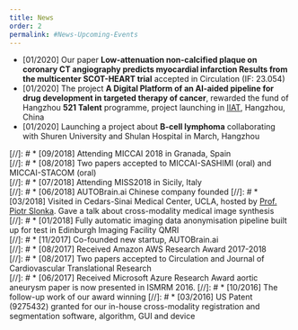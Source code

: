 ```yaml
---
title: News
order: 2
permalink: #News-Upcoming-Events
---
```

* [01/2020] Our paper **Low-attenuation non-calcified plaque on coronary CT angiography predicts myocardial infarction Results from the multicenter SCOT-HEART trial** accepted in Circulation (IF: 23.054)
* [01/2020] The project **A Digital Platform of an AI-aided pipeline for drug development in targeted therapy of cancer**, rewarded the fund of Hangzhou **521 Talent** programme, project launching in [IIAT](http://106.15.88.217/), Hangzhou, China <br>
* [01/2020] Launching a project about **B-cell lymphoma** collaborating with Shuren University and Shulan Hospital in March, Hangzhou <br>


[//]: # * [09/2018] Attending MICCAI 2018 in Granada, Spain <br>
[//]: # * [08/2018] Two papers accepted to MICCAI-SASHIMI (oral) and MICCAI-STACOM (oral) <br>
[//]: # * [07/2018] Attending MISS2018 in Sicily, Italy <br>
[//]: # * [06/2018] AUTOBrain.ai Chinese company founded
[//]: # * [03/2018] Visited in Cedars-Sinai Medical Center, UCLA, hosted by [Prof. Piotr Slonka](https://bio.csmc.edu/view/15145/Piotr-Slomka.aspx). Gave a talk about cross-modality medical image synthesis<br>
[//]: # * [01/2018] Fully automatic imaging data anonymisation pipeline built up for test in Edinburgh Imaging Facility QMRI<br>
[//]: # * [11/2017] Co-founded new startup, AUTOBrain.ai <br>
[//]: # * [08/2017] Received Amazon AWS Research Award 2017-2018 <br>
[//]: # * [08/2017] Two papers accepted to Circulation and Journal of Cardiovascular Translational Research <br>
[//]: # * [06/2017] Received Microsoft Azure Research Award aortic aneurysm paper is now presented in ISMRM 2016.
[//]: # * [10/2016] The follow-up work of our award winning 
[//]: # * [03/2016] US Patent (9275432) granted for our in-house cross-modality registration and segmentation software, algorithm, GUI and device <br>
